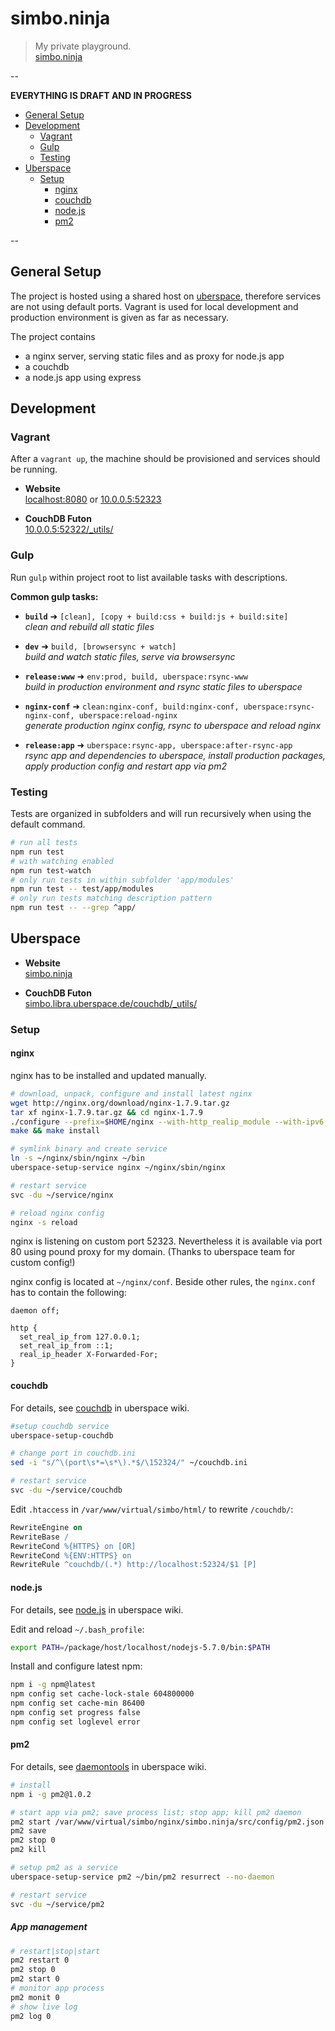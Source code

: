 simbo.ninja
===========

  > My private playground.  
  > [simbo.ninja](http://simbo.ninja/)

--

**EVERYTHING IS DRAFT AND IN PROGRESS**

<!-- MarkdownTOC depth=4 -->

- [General Setup](#general-setup)
- [Development](#development)
  - [Vagrant](#vagrant)
  - [Gulp](#gulp)
  - [Testing](#testing)
- [Uberspace](#uberspace)
  - [Setup](#setup)
    - [nginx](#nginx)
    - [couchdb](#couchdb)
    - [node.js](#nodejs)
    - [pm2](#pm2)

<!-- /MarkdownTOC -->

--


## General Setup

The project is hosted using a shared host on [uberspace](https://uberspace.de/),
therefore services are not using default ports.
Vagrant is used for local development and production environment is given as far
as necessary.

The project contains

  - a nginx server, serving static files and as proxy for node.js app
  - a couchdb
  - a node.js app using express


## Development


### Vagrant

After a `vagrant up`, the machine should be provisioned and services should be
running.

  - **Website**  
    [localhost:8080](http://localhost:8080/) or [10.0.0.5:52323](http://10.0.0.5:52323/)

  - **CouchDB Futon**  
    [10.0.0.5:52322/_utils/](http://10.0.0.5:52322/_utils/)


### Gulp

Run `gulp` within project root to list available tasks with descriptions.

**Common gulp tasks:**

  - **`build`** ➜ `[clean], [copy + build:css + build:js + build:site]`  
    *clean and rebuild all static files*

  - **`dev`** ➜ `build, [browsersync + watch]`  
    *build and watch static files, serve via browsersync*

  - **`release:www`** ➜ `env:prod, build, uberspace:rsync-www`  
    *build in production environment and rsync static files to uberspace*

  - **`nginx-conf`** ➜ `clean:nginx-conf, build:nginx-conf, uberspace:rsync-nginx-conf, uberspace:reload-nginx`  
    *generate production nginx config, rsync to uberspace and reload nginx*

  - **`release:app`** ➜ `uberspace:rsync-app, uberspace:after-rsync-app`  
    *rsync app and dependencies to uberspace, install production packages, apply production config and restart app via pm2*


### Testing

Tests are organized in subfolders and will run recursively when using the 
default command.

``` bash
# run all tests
npm run test
# with watching enabled
npm run test-watch
# only run tests in within subfolder 'app/modules'
npm run test -- test/app/modules
# only run tests matching description pattern
npm run test -- --grep ^app/
```


## Uberspace

  - **Website**  
    [simbo.ninja](http://simbo.ninja/)

  - **CouchDB Futon**  
    [simbo.libra.uberspace.de/couchdb/_utils/](https://simbo.libra.uberspace.de/couchdb/_utils/)


### Setup


#### nginx

nginx has to be installed and updated manually.

``` bash
# download, unpack, configure and install latest nginx
wget http://nginx.org/download/nginx-1.7.9.tar.gz 
tar xf nginx-1.7.9.tar.gz && cd nginx-1.7.9
./configure --prefix=$HOME/nginx --with-http_realip_module --with-ipv6
make && make install

# symlink binary and create service
ln -s ~/nginx/sbin/nginx ~/bin
uberspace-setup-service nginx ~/nginx/sbin/nginx

# restart service
svc -du ~/service/nginx

# reload nginx config
nginx -s reload
```

nginx is listening on custom port 52323. Nevertheless it is available via port
80 using pound proxy for my domain. (Thanks to uberspace team for custom config!)

nginx config is located at `~/nginx/conf`. Beside other rules, the `nginx.conf`
has to contain the following:

``` nginx
daemon off;

http {
  set_real_ip_from 127.0.0.1;
  set_real_ip_from ::1;
  real_ip_header X-Forwarded-For;
}
```


#### couchdb

For details, see [couchdb](https://wiki.uberspace.de/database:couchdb) 
in uberspace wiki.

``` bash
#setup couchdb service
uberspace-setup-couchdb

# change port in couchdb.ini
sed -i "s/^\(port\s*=\s*\).*$/\152324/" ~/couchdb.ini

# restart service
svc -du ~/service/couchdb
```

Edit `.htaccess` in `/var/www/virtual/simbo/html/` to rewrite `/couchdb/`:

``` apache
RewriteEngine on
RewriteBase /
RewriteCond %{HTTPS} on [OR]
RewriteCond %{ENV:HTTPS} on
RewriteRule ^couchdb/(.*) http://localhost:52324/$1 [P]
```


#### node.js

For details, see [node.js](https://wiki.uberspace.de/development:nodejs)
in uberspace wiki.

Edit and reload `~/.bash_profile`:

``` bash
export PATH=/package/host/localhost/nodejs-5.7.0/bin:$PATH
```

Install and configure latest npm:

``` bash
npm i -g npm@latest
npm config set cache-lock-stale 604800000
npm config set cache-min 86400
npm config set progress false
npm config set loglevel error
```


#### pm2

For details, see [daemontools](https://wiki.uberspace.de/system:daemontools)
in uberspace wiki.

``` bash
# install
npm i -g pm2@1.0.2

# start app via pm2; save process list; stop app; kill pm2 daemon
pm2 start /var/www/virtual/simbo/nginx/simbo.ninja/src/config/pm2.json
pm2 save
pm2 stop 0
pm2 kill

# setup pm2 as a service
uberspace-setup-service pm2 ~/bin/pm2 resurrect --no-daemon

# restart service
svc -du ~/service/pm2
```


##### App management

``` bash
# restart|stop|start
pm2 restart 0
pm2 stop 0
pm2 start 0
# monitor app process
pm2 monit 0
# show live log
pm2 log 0
```
